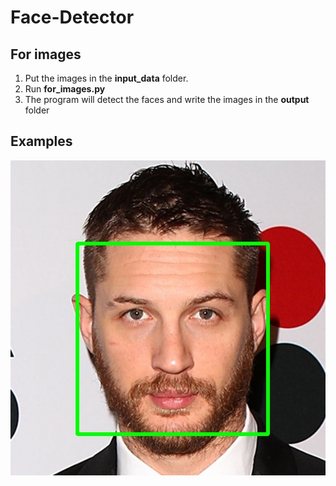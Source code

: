 # Face-Detector


## For images
1. Put the images in the **input_data** folder.
2. Run **for_images.py**
3. The program will detect the faces and write the images in the **output** folder


## Examples
![](output/tom_hardy.jpg)
